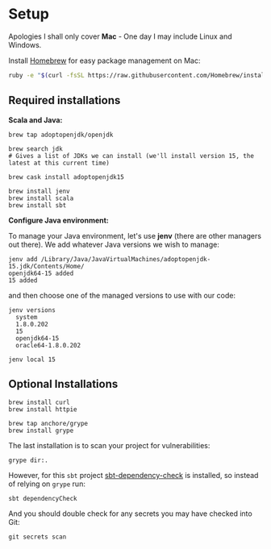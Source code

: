 # Setup

Apologies I shall only cover **Mac** - One day I may include Linux and Windows.

Install [Homebrew](https://brew.sh) for easy package management on Mac:

```bash
ruby -e "$(curl -fsSL https://raw.githubusercontent.com/Homebrew/install/master/install)"
```

## Required installations

**Scala and Java:**

```shell
brew tap adoptopenjdk/openjdk

brew search jdk
# Gives a list of JDKs we can install (we'll install version 15, the latest at this current time)

brew cask install adoptopenjdk15
```

```shell
brew install jenv
brew install scala
brew install sbt
```

**Configure Java environment:**

To manage your Java environment, let's use **jenv** (there are other managers out there). We add whatever Java versions we wish to manage:

```shell
jenv add /Library/Java/JavaVirtualMachines/adoptopenjdk-15.jdk/Contents/Home/
openjdk64-15 added
15 added
```

and then choose one of the managed versions to use with our code:

```shell
jenv versions
  system
  1.8.0.202
  15
  openjdk64-15
  oracle64-1.8.0.202

jenv local 15
```

## Optional Installations

```shell
brew install curl
brew install httpie

brew tap anchore/grype
brew install grype
```

The last installation is to scan your project for vulnerabilities:
```shell
grype dir:.
```

However, for this `sbt` project [sbt-dependency-check](https://github.com/albuch/sbt-dependency-check) is installed, so instead of relying on `grype` run:
```shell
sbt dependencyCheck
```

And you should double check for any secrets you may have checked into Git:
```shell
git secrets scan
```
